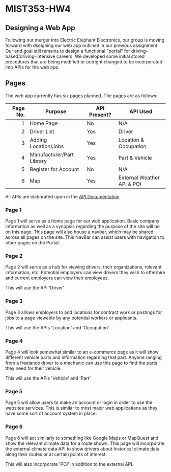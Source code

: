 # MIST353-HW4
## Designing a Web App

Following our merger into Electric Elephant Electronics, our group is moving forward with dseigning our web app outlined in our previous assignment. Our end goal still remains to design a functional "portal" for driving-based/driving-intensive careers. We developed some initial stored procedures that are being modified or outright changed to be incorporated into APIs for the web app.

## Pages

The web app currently has six pages planned. The pages are as follows:

| Page No. | Purpose | API Present? |  API Used | 
|-----:|-----------|-----------|-----------|
|     1|Home Page|No| N/A |
|     2|Driver List|Yes| Driver | 
|     3|Adding Location/Jobs|Yes| Location & Occupation |
|     4|Manufacturer/Part Library|Yes| Part & Vehicle |
|     5|Register for Account|No| N/A |
|     6|Map|Yes| External Weather API & POI |

All APIs are elaborated upon in the [API Documentation](TravelPortalAPI/README.md)

### Page 1

Page 1 will serve as a home page for our web application. Basic company information as well as a synopsis regarding the purpose of the site will be on this page. This page will also house a navbar, which may be shared across all pages on the site. This NavBar can assist users with navigation to other pages on the Portal.

### Page 2

Page 2 will serve as a hub for viewing drivers, their organizations, relevant information, etc. Potential employers can view drivers they wish to offer/hire and current employers can view their employees. 

This will use the API 'Driver'

### Page 3

Page 3 allows employers to add locations for contract work or postings for jobs to a page viewable by any potential workers or applicants.

This will use the APIs 'Location' and 'Occupation'

### Page 4

Page 4 will look somewhat similar to an e-commerce page as it will show different vehicle parts and information regarding that part. Anyone ranging from a freelance driver to a mechanic can use this page to find the parts they need for their vehicle.

This will use the APIs 'Vehicle' and 'Part'

### Page 5

Page 5 will allow users to make an account or login in order to use the websites services. This is similar to most major web applications as they have some sort of account system in place.

### Page 6

Page 6 will act similarly to something like Google Maps or MapQuest and show the relevant climate data for a route shown. This page will incorporate the external climate data API to show drivers about historical climate data along their routes or at certain points of interest.

This will also incorporate 'POI' in addition to the external API.


